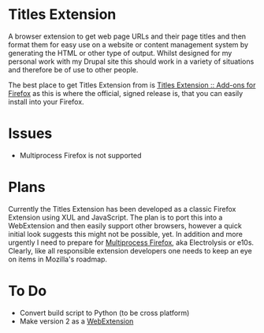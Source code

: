 # Titles Extension

A browser extension to get web page URLs and their page titles and then format them for easy use on a website or content management system by generating the HTML or other type of output. Whilst designed for my personal work with my Drupal site this should work in a variety of situations and therefore be of use to other people.

The best place to get Titles Extension from is [Titles Extension :: Add-ons for Firefox](https://addons.mozilla.org/en-GB/firefox/addon/titles-extension/) as this is where the official, signed release is, that you can easily install into your Firefox.

# Issues
* Multiprocess Firefox is not supported

# Plans
Currently the Titles Extension has been developed as a classic Firefox Extension using XUL and JavaScript. The plan is to port this into a WebExtension and then easily support other browsers, however a quick initial look suggests this might not be possible, yet. In addition and more urgently I need to prepare for [Multiprocess Firefox](https://developer.mozilla.org/en-US/Firefox/Multiprocess_Firefox), aka Electrolysis or e10s. Clearly, like all responsible extension developers one needs to keep an eye on items in Mozilla's roadmap.

# To Do
* Convert build script to Python (to be cross platform)
* Make version 2 as a [WebExtension](https://developer.mozilla.org/en-US/Add-ons/WebExtensions)
